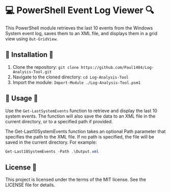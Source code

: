 # :computer: PowerShell Event Log Viewer :mag:

This PowerShell module retrieves the last 10 events from the Windows System event log, saves them to an XML file, and displays them in a grid view using `Out-GridView`.

## :wrench: Installation :wrench:

1. Clone the repository: `git clone https://github.com/Paul1404/Log-Analysis-Tool.git`
2. Navigate to the cloned directory: `cd Log-Analysis-Tool`
3. Import the module: `Import-Module ./Log-Analysis-Tool.psm1`

## :rocket: Usage :rocket:

Use the `Get-LastSystemEvents` function to retrieve and display the last 10 system events. The function will also save the data to an XML file in the current directory, or to a specified path if provided.

The Get-Last10SystemEvents function takes an optional Path parameter that specifies the path to the XML file. If no path is specified, the file will be saved in the current directory. For example:

```powershell
Get-Last10SystemEvents -Path .\Output.xml
```

## License 📃
This project is licensed under the terms of the MIT license. See the LICENSE file for details.
